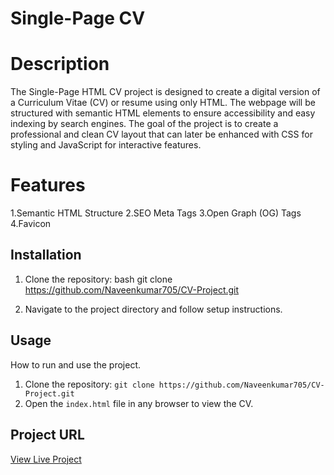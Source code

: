 # Single-Page CV

# Description
The Single-Page HTML CV project is designed to create a digital version of a Curriculum Vitae (CV) or resume using only HTML. 
The webpage will be structured with semantic HTML elements to ensure accessibility and easy indexing by search engines. 
The goal of the project is to create a professional and clean CV layout that can later be enhanced with CSS for styling and JavaScript for interactive features.

# Features
1.Semantic HTML Structure
2.SEO Meta Tags
3.Open Graph (OG) Tags
4.Favicon

## Installation
1. Clone the repository:
   bash
   git clone https://github.com/Naveenkumar705/CV-Project.git
   
2. Navigate to the project directory and follow setup instructions.

## Usage
How to run and use the project.
1. Clone the repository: `git clone https://github.com/Naveenkumar705/CV-Project.git`
2. Open the `index.html` file in any browser to view the CV.

## Project URL
[View Live Project](https://naveenkumar705.github.io/CV-Project/)
